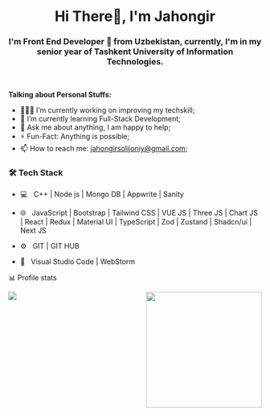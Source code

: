 <h1 align="center">Hi There👋, I'm Jahongir</h1>
<h3 align="center">I'm Front End Developer 🚀 from Uzbekistan, currently, I'm in my senior year of Tashkent University of Information Technologies.</h3>

<br>

**Talking about Personal Stuffs:**

- 👨🏽‍💻 I’m currently working on improving my techskill;
- 🌱 I’m currently learning Full-Stack Development; 
- 💬 Ask me about anything, I am happy to help;
- ⚡️ Fun-Fact: Anything is possible;
- 📫 How to reach me: jahongirsolijoniy@gmail.com;

<h3>🛠 Tech Stack</h3>

- 💻 &nbsp; C++ | Node js | Mongo DB | Appwrite | Sanity

- 🌐 &nbsp; JavaScript | Bootstrap | Tailwind CSS | VUE JS | Three JS | Chart JS | React | Redux | Material UI | TypeScript | Zod | Zustand | Shadcn/ui | Next JS
- ⚙️  &nbsp; GIT | GIT HUB
- 🔧 &nbsp; Visual Studio Code | WebStorm

📊 Profile stats

<a href="https://github.com/JFaithTrust">
  <img src="https://github-readme-stats.vercel.app/api/top-langs/?username=JFaithTrust&bg_color=151515&border_color=ffffff&text_color=bdc3c7&title_color=3178c6&layout=compact&langs_count=10"/>
  <img align='right' src="https://media.giphy.com/media/M9gbBd9nbDrOTu1Mqx/giphy.gif" width="230">
</a>
